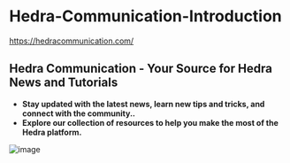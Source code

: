 # Hedra-Communication-Introduction

https://hedracommunication.com/
## Hedra Communication - Your Source for Hedra News and Tutorials


- **Stay updated with the latest news, learn new tips and tricks, and connect with the community..**
- **Explore our collection of resources to help you make the most of the Hedra platform.**

![image](https://github.com/user-attachments/assets/7552e04d-e98a-4881-aff5-1503067828aa)
